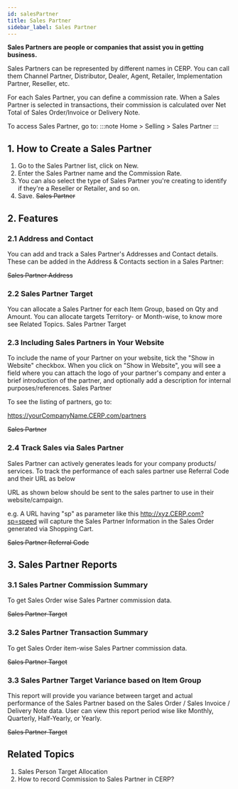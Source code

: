 ```yaml
---
id: salesPartner
title: Sales Partner
sidebar_label: Sales Partner
---
```


**Sales Partners are people or companies that assist you in getting business.**

Sales Partners can be represented by different names in CERP. You can call them Channel Partner, Distributor, Dealer, Agent, Retailer, Implementation Partner, Reseller, etc.

For each Sales Partner, you can define a commission rate. When a Sales Partner is selected in transactions, their commission is calculated over Net Total of Sales Order/Invoice or Delivery Note.

To access Sales Partner, go to:
:::note
Home > Selling > Sales Partner
:::

## 1. How to Create a Sales Partner

1. Go to the Sales Partner list, click on New.
1. Enter the Sales Partner name and the Commission Rate.
1. You can also select the type of Sales Partner you're creating to identify if they're a Reseller or Retailer, and so on.
1. Save.
   ~~Sales Partner~~

## 2. Features

### 2.1 Address and Contact

You can add and track a Sales Partner's Addresses and Contact details. These can be added in the Address & Contacts section in a Sales Partner:

~~Sales Partner Address~~

### 2.2 Sales Partner Target

You can allocate a Sales Partner for each Item Group, based on Qty and Amount. You can allocate targets Territory- or Month-wise, to know more see Related Topics. Sales Partner Target

### 2.3 Including Sales Partners in Your Website

To include the name of your Partner on your website, tick the "Show in Website" checkbox. When you click on "Show in Website", you will see a field where you can attach the logo of your partner's company and enter a brief introduction of the partner, and optionally add a description for internal purposes/references. Sales Partner

To see the listing of partners, go to:

https://yourCompanyName.CERP.com/partners

~~Sales Partner~~

### 2.4 Track Sales via Sales Partner

Sales Partner can actively generates leads for your company products/ services. To track the performance of each sales partner use Referral Code and their URL as below

URL as shown below should be sent to the sales partner to use in their website/campaign.

e.g. A URL having "sp" as parameter like this http://xyz.CERP.com?sp=speed will capture the Sales Partner Information in the Sales Order generated via Shopping Cart.

~~Sales Partner Referral Code~~

## 3. Sales Partner Reports

### 3.1 Sales Partner Commission Summary

To get Sales Order wise Sales Partner commission data.

~~Sales Partner Target~~

### 3.2 Sales Partner Transaction Summary

To get Sales Order item-wise Sales Partner commission data.

~~Sales Partner Target~~

### 3.3 Sales Partner Target Variance based on Item Group

This report will provide you variance between target and actual performance of the Sales Partner based on the Sales Order / Sales Invoice / Delivery Note data. User can view this report period wise like Monthly, Quarterly, Half-Yearly, or Yearly.

~~Sales Partner Target~~

## Related Topics

1. Sales Person Target Allocation
1. How to record Commission to Sales Partner in CERP?
